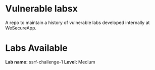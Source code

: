 # Vulnerable labsx

A repo to maintain a history of vulnerable labs developed internally at WeSecureApp.


# Labs Available

**Lab name:** ssrf-challenge-1
**Level:** Medium

